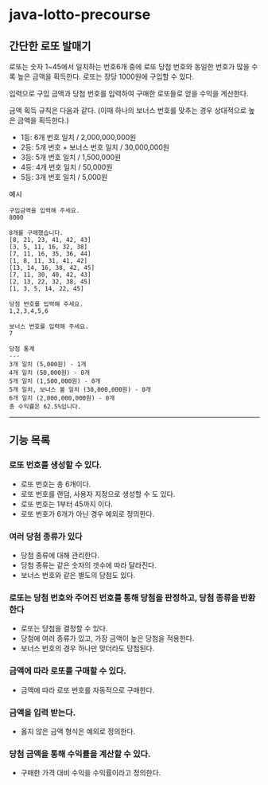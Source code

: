 # java-lotto-precourse

## 간단한 로또 발매기

로또는 숫자 1~45에서 일치하는 번호6개 중에 로또 당첨 번호와 동일한 번호가 많을 수록 높은 금액을 획득한다.
로또는 장당 1000원에 구입할 수 있다.

입력으로 구입 금액과 당첨 번호를 입력하여 구매한 로또들로 얻을 수익을 계산한다.

금액 획득 규칙은 다음과 같다. (이때 하나의 보너스 번호를 맞추는 경우 상대적으로 높은 금액을 획득한다.)

- 1등: 6개 번호 일치 / 2,000,000,000원
- 2등: 5개 번호 + 보너스 번호 일치 / 30,000,000원
- 3등: 5개 번호 일치 / 1,500,000원
- 4등: 4개 번호 일치 / 50,000원
- 5등: 3개 번호 일치 / 5,000원

예시

```
구입금액을 입력해 주세요.
8000

8개를 구매했습니다.
[8, 21, 23, 41, 42, 43]
[3, 5, 11, 16, 32, 38]
[7, 11, 16, 35, 36, 44]
[1, 8, 11, 31, 41, 42]
[13, 14, 16, 38, 42, 45]
[7, 11, 30, 40, 42, 43]
[2, 13, 22, 32, 38, 45]
[1, 3, 5, 14, 22, 45]

당첨 번호를 입력해 주세요.
1,2,3,4,5,6

보너스 번호를 입력해 주세요.
7

당첨 통계
---
3개 일치 (5,000원) - 1개
4개 일치 (50,000원) - 0개
5개 일치 (1,500,000원) - 0개
5개 일치, 보너스 볼 일치 (30,000,000원) - 0개
6개 일치 (2,000,000,000원) - 0개
총 수익률은 62.5%입니다.
```

<hr>

## 기능 목록

### 로또 번호를 생성할 수 있다.

- 로또 번호는 총 6개이다.
- 로또 번호를 랜덤, 사용자 지정으로 생성할 수 도 있다.
- 로또 번호는 1부터 45까지 이다.
- 로또 번호가 6개가 아닌 경우 예외로 정의한다.

### 여러 당첨 종류가 있다

- 당첨 종류에 대해 관리한다.
- 당첨 종류는 같은 숫자의 갯수에 따라 달라진다.
- 보너스 번호와 같은 별도의 당첨도 있다.

### 로또는 당첨 번호와 주어진 번호를 통해 당첨을 판정하고, 당첨 종류을 반환한다

- 로또는 당첨을 결정할 수 있다.
- 당첨에 여러 종류가 있고, 가장 금액이 높은 당첨을 적용한다.
- 보너스 번호의 경우 하나만 맞더라도 당첨된다.

### 금액에 따라 로또를 구매할 수 있다.

- 금액에 따라 로또 번호를 자동적으로 구매한다.

### 금액을 입력 받는다.

- 옳지 않은 금액 형식은 예외로 정의한다.

### 당첨 금액을 통해 수익률을 계산할 수 있다.

- 구매한 가격 대비 수익을 수익률이라고 정의한다.